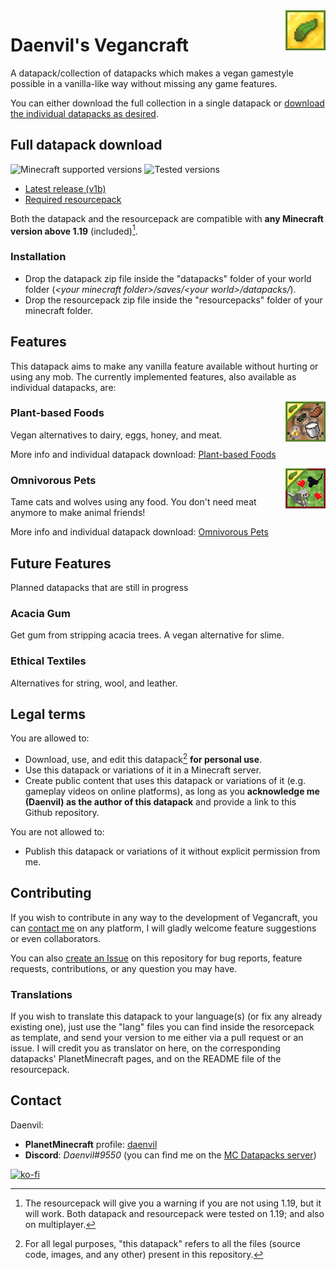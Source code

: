 <img src="../datapack/pack.png" alt="logo" align="right"/>

# Daenvil's Vegancraft
A datapack/collection of datapacks which makes a vegan gamestyle possible in a vanilla-like way without missing any game features.

You can either download the full collection in a single datapack or [download the individual datapacks as desired](#features).

## Full datapack download

![Minecraft supported versions](https://img.shields.io/badge/supported%20MC%20versions-1.19%2B-green?style=flat-square)
![Tested versions](https://img.shields.io/badge/tested%20in-1.19-informational?style=flat-square)

- [Latest release (v1b)](https://github.com/daenvil/vegancraft/releases/download/v1b/vegancraft-DP_v1b.zip)
- [Required resourcepack](https://github.com/daenvil/vegancraft/releases/download/v1a/vegancraft-RP_v1a.zip)

Both the datapack and the resourcepack are compatible with **any Minecraft version above 1.19** (included)[^1]. 

[^1]: The resourcepack will give you a warning if you are not using 1.19, but it will work. Both datapack and resourcepack were tested on 1.19; and also on multiplayer.

### Installation
- Drop the datapack zip file inside the "datapacks" folder of your world folder (*\<your minecraft folder\>/saves/\<your world\>/datapacks/*).
- Drop the resourcepack zip file inside the "resourcepacks" folder of your minecraft folder.

## Features
This datapack aims to make any vanilla feature available without hurting or using any mob. The currently implemented features, also available as individual datapacks, are:

<img src="./assets/vegan_food/pack.png" alt="logo" align="right"/>

### Plant-based Foods

Vegan alternatives to dairy, eggs, honey, and meat.

More info and individual datapack download: [Plant-based Foods](https://github.com/daenvil/vegancraft/wiki/Plant%E2%80%90based-Foods)

<img src="./assets/omni_pets/pack.png" alt="logo" align="right"/>

### Omnivorous Pets

Tame cats and wolves using any food. You don't need meat anymore to make animal friends!

More info and individual datapack download: [Omnivorous Pets](https://github.com/daenvil/vegancraft/wiki/Omnivorous-Pets)

## Future Features
Planned datapacks that are still in progress

### Acacia Gum

Get gum from stripping acacia trees. A vegan alternative for slime.

### Ethical Textiles
Alternatives for string, wool, and leather.

## Legal terms

You are allowed to:

- Download, use, and edit this datapack[^2] **for personal use**.
- Use this datapack or variations of it in a Minecraft server.
- Create public content that uses this datapack or variations of it (e.g. gameplay videos on online platforms), as long as you **acknowledge me (Daenvil) as the author of this datapack** and provide a link to this Github repository.

You are not allowed to:

- Publish this datapack or variations of it without explicit permission from me.

[^2]: For all legal purposes, "this datapack" refers to all the files (source code, images, and any other) present in this repository.

## Contributing
If you wish to contribute in any way to the development of Vegancraft, you can [contact me](#contact) on any platform, I will gladly welcome feature suggestions or even collaborators.

You can also [create an Issue](https://github.com/daenvil/vegancraft/issues/new/choose) on this repository for bug reports, feature requests, contributions, or any question you may have.

### Translations
If you wish to translate this datapack to your language(s) (or fix any already existing one), just use the "lang" files you can find inside the resorcepack as template, and send your version to me either via a pull request or an issue. I will credit you as translator on here, on the corresponding datapacks' PlanetMinecraft pages, and on the README file of the resourcepack.

## Contact

Daenvil:
- **PlanetMinecraft** profile: [daenvil](https://www.planetminecraft.com/member/daenvil/)
- **Discord**: *Daenvil#9550* (you can find me on the [MC Datapacks server](https://discord.gg/SnJQcfq))

[![ko-fi](https://ko-fi.com/img/githubbutton_sm.svg)](https://ko-fi.com/N4N0DSNQ5)
